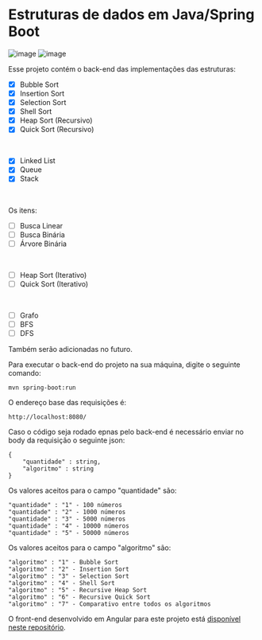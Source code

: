 # Estruturas de dados em Java/Spring Boot

![image](https://img.shields.io/badge/Java-ED8B00?style=for-the-badge&logo=java&logoColor=white) 
![image](https://img.shields.io/badge/Spring-6DB33F?style=for-the-badge&logo=spring&logoColor=white) 


Esse projeto contém o back-end das implementações das estruturas:

- [x] Bubble Sort
- [x] Insertion Sort
- [x] Selection Sort
- [x] Shell Sort
- [x] Heap Sort (Recursivo)
- [x] Quick Sort (Recursivo)

<br />

- [x] Linked List
- [x] Queue
- [x] Stack
<br />

Os itens: 
- [ ] Busca Linear
- [ ] Busca Binária
- [ ] Árvore Binária
<br />

- [ ] Heap Sort (Iterativo)
- [ ] Quick Sort (Iterativo)
</br>

- [ ] Grafo
- [ ] BFS
- [ ] DFS

Também serão adicionadas no futuro.

Para executar o back-end do projeto na sua máquina, digite o seguinte comando:
```
mvn spring-boot:run 
```

O endereço base das requisições é:
```
http://localhost:8080/ 
```

Caso o código seja rodado epnas pelo back-end é necessário enviar no body da requisição o seguinte json:

```
{
    "quantidade" : string,
    "algoritmo" : string
}
```

Os valores aceitos para o campo "quantidade" são:
```
"quantidade" : "1" - 100 números
"quantidade" : "2" - 1000 números
"quantidade" : "3" - 5000 números
"quantidade" : "4" - 10000 números
"quantidade" : "5" - 50000 números
```

Os valores aceitos para o campo "algoritmo" são:
```
"algoritmo" : "1" - Bubble Sort
"algoritmo" : "2" - Insertion Sort
"algoritmo" : "3" - Selection Sort
"algoritmo" : "4" - Shell Sort
"algoritmo" : "5" - Recursive Heap Sort
"algoritmo" : "6" - Recursive Quick Sort
"algoritmo" : "7" - Comparativo entre todos os algoritmos
```

O front-end desenvolvido em Angular para este projeto está [disponível neste repositório](https://github.com/myllamachaado/data-structures-frontend).
